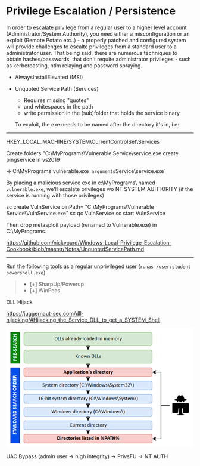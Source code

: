 # Privilege Escalation / Persistence

In order to escalate privilege from a regular user to a higher level account (Administrator/System Authority), you need either a misconfiguration or an exploit (Remote Potato etc..) - a properly patched and configured system will provide challenges to escalte privileges from a standard user to a administrator user. That being said, there are numerous techniques to obtain hashes/passwords, that don't requite administrator privileges - such as kerberoasting, ntlm relaying and password spraying.

- AlwaysInstallElevated (MSI)
- Unquoted Service Path (Services)
  - Requires missing "quotes"
  - and whitespaces in the path
  - write permission in the (sub)folder that holds the service binary

  To exploit, the exe needs to be named after the directory it's in, i.e:

---  

HKEY_LOCAL_MACHINE\SYSTEM\CurrentControlSet\Services

Create folders "C:\MyPrograms\Vulnerable Service\service.exe
create pingservice in vs2019

-> C:\MyPrograms\`vulnerable.exe`  arguments `Service\service.exe`

By placing a malicious service exe in c:\MyPrograms\ named `vulnerable.exe`, we'll escalate privileges wo NT SYSTEM AUHTORITY (if the service is running with those privileges)

sc create VulnService binPath= "C:\MyPrograms\Vulnerable Service\VulnService.exe"
sc qc VulnService
sc start VulnService

Then drop metasploit payload (renamed to Vulnerable.exe) in C:\MyPrograms.

  https://github.com/nickvourd/Windows-Local-Privilege-Escalation-Cookbook/blob/master/Notes/UnquotedServicePath.md

---

Run the following tools as a regular unprivileged user (`runas /user:student powershell.exe`)

> - [+] SharpUp/Powerup
> - [+] WinPeas

DLL Hijack

https://juggernaut-sec.com/dll-hijacking/#Hijacking_the_Service_DLL_to_get_a_SYSTEM_Shell

![image](./images/dllsearch.jpg)

UAC Bypass (admin user -> high integrity) -> PrivsFU -> NT AUTH